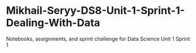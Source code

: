 # Mikhail-Seryy-DS8-Unit-1-Sprint-1-Dealing-With-Data
Notebooks, assignments, and sprint challenge for Data Science Unit 1 Sprint 1
